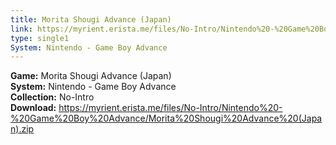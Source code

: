 ```yaml
---
title: Morita Shougi Advance (Japan)
link: https://myrient.erista.me/files/No-Intro/Nintendo%20-%20Game%20Boy%20Advance/Morita%20Shougi%20Advance%20(Japan).zip
type: single1
System: Nintendo - Game Boy Advance
---
```

<b>Game:</b> Morita Shougi Advance (Japan)<br>
<b>System:</b> Nintendo - Game Boy Advance<br>
<b>Collection:</b> No-Intro<br>
<b>Download:</b> https://myrient.erista.me/files/No-Intro/Nintendo%20-%20Game%20Boy%20Advance/Morita%20Shougi%20Advance%20(Japan).zip